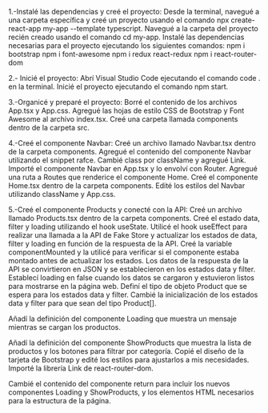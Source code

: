 1.-Instalé las dependencias y creé el proyecto:
Desde la terminal, navegué a una carpeta específica y creé un proyecto usando el comando npx create-react-app my-app --template typescript.
Navegué a la carpeta del proyecto recién creado usando el comando cd my-app.
Instalé las dependencias necesarias para el proyecto ejecutando los siguientes comandos:
npm i bootstrap
npm i font-awesome
npm i redux react-redux
npm i react-router-dom

2.- Inicié el proyecto:
Abrí Visual Studio Code ejecutando el comando code . en la terminal.
Inicié el proyecto ejecutando el comando npm start.

3.-Organicé y preparé el proyecto:
Borré el contenido de los archivos App.tsx y App.css.
Agregué las hojas de estilo CSS de Bootstrap y Font Awesome al archivo index.tsx.
Creé una carpeta llamada components dentro de la carpeta src. 

4.-Creé el componente Navbar:
Creé un archivo llamado Navbar.tsx dentro de la carpeta components.
Agregué el contenido del componente Navbar utilizando el snippet rafce.
Cambié class por className y agregué Link.
Importé el componente Navbar en App.tsx y lo envolví con Router.
Agregué una ruta a Routes que renderice el componente Home.
Creé el componente Home.tsx dentro de la carpeta components.
Edité los estilos del Navbar utilizando className y App.css.

5.-Creé el componente Products y conecté con la API:
Creé un archivo llamado Products.tsx dentro de la carpeta components.
Creé el estado data, filter y loading utilizando el hook useState.
Utilicé el hook useEffect para realizar una llamada a la API de Fake Store y actualizar los estados de data, filter y loading en función de la respuesta de la API.
Creé la variable componentMounted y la utilicé para verificar si el componente estaba montado antes de actualizar los estados.
Los datos de la respuesta de la API se convirtieron en JSON y se establecieron en los estados data y filter.
Establecí loading en false cuando los datos se cargaron y estuvieron listos para mostrarse en la página web.
Definí el tipo de objeto Product que se espera para los estados data y filter.
Cambié la inicialización de los estados data y filter para que sean del tipo Product[].

Añadí la definición del componente Loading que muestra un mensaje mientras se cargan los productos.

Añadí la definición del componente ShowProducts que muestra la lista de productos y los botones para filtrar por categoría.
Copié el diseño de la tarjeta de Bootstrap y edité los estilos para ajustarlos a mis necesidades.
Importé la librería Link de react-router-dom.

Cambié el contenido del componente return para incluir los nuevos componentes Loading y ShowProducts, y los elementos HTML necesarios para la estructura de la página.
